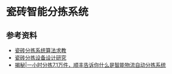 # 瓷砖智能分拣系统

## 参考资料
* [瓷砖分拣系统算法求教](https://www.ad.siemens.com.cn/Service/answer/solution.aspx?Q_ID=84939&cid=1028)
* [瓷砖分拣设备设计研究](https://wenku.baidu.com/view/e9d9711150e2524de4187e96.html)
* [揭秘|一小时分拣7.1万件，顺丰告诉你什么是智能物流自动分拣系统](http://www.sohu.com/a/205841949_635113)
